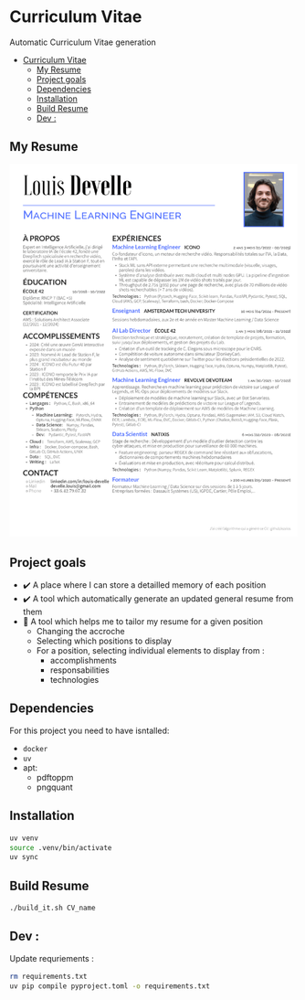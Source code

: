 # Curriculum Vitae

Automatic Curriculum Vitae generation

- [Curriculum Vitae](#curriculum-vitae)
	- [My Resume](#my-resume)
	- [Project goals](#project-goals)
	- [Dependencies](#dependencies)
	- [Installation](#installation)
	- [Build Resume](#build-resume)
	- [Dev :](#dev-)

## My Resume

![CV Louis DEVELLE](resume/out/latest.png)

## Project goals

 - ✔️ A place where I can store a detailled memory of each position
 - ✔️ A tool which automatically generate an updated general resume from them
 - 🚧 A tool which helps me to tailor my resume for a given position
   - Changing the accroche
   - Selecting which positions to display
   - For a position, selecting individual elements to display from :
     - accomplishments
     - responsabilities
     - technologies


## Dependencies

For this project you need to have isntalled:

 - `docker`
 - `uv`
 - apt:
   - pdftoppm
   - pngquant


## Installation


```sh
uv venv
source .venv/bin/activate
uv sync
```


## Build Resume

```sh
./build_it.sh CV_name
```



## Dev :

Update requriements :

```sh
rm requirements.txt
uv pip compile pyproject.toml -o requirements.txt
```
